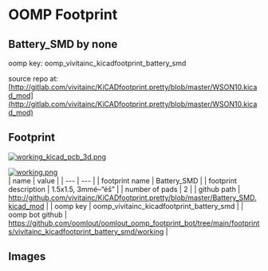 # OOMP Footprint  
## Battery_SMD  by none  
  
oomp key: oomp_vivitainc_kicadfootprint_battery_smd  
  
source repo at: [http://gitlab.com/vivitainc/KiCADfootprint.pretty/blob/master/WSON10.kicad_mod](http://gitlab.com/vivitainc/KiCADfootprint.pretty/blob/master/WSON10.kicad_mod)  
## Footprint  
  
[![working_kicad_pcb_3d.png](working_kicad_pcb_3d_600.png)](working_kicad_pcb_3d.png)  
  
[![working.png](working_600.png)](working.png)  
| name | value | 
| --- | --- | 
| footprint name | Battery_SMD | 
| footprint description | 1.5x1.5, 3mmé–“éš” | 
| number of pads | 2 | 
| github path | http://github.com/vivitainc/KiCADfootprint.pretty/blob/master/Battery_SMD.kicad_mod | 
| oomp key | oomp_vivitainc_kicadfootprint_battery_smd | 
| oomp bot github | https://github.com/oomlout/oomlout_oomp_footprint_bot/tree/main/footprints/vivitainc_kicadfootprint_battery_smd/working | 
## Images  
